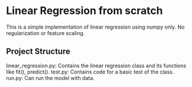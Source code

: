 # Linear Regression from scratch
This is a simple implementation of linear regression using numpy only. No regularization or feature scaling.

## Project Structure
linear_regression.py: Contains the linear regression class and its functions like fit(), predict().
test.py: Contains code for a basic test of the class.
run.py: Can run the model with data.

